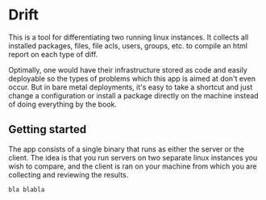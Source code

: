 # Drift

This is a tool for differentiating two running linux instances. It collects all installed packages, files, file acls, users, groups, etc. to compile an html report on each type of diff.

Optimally, one would have their infrastructure stored as code and easily deployable
so the types of problems which this app is aimed at don't even occur. But in 
bare metal deployments, it's easy to take a shortcut and just change a configuration
or install a package directly on the machine instead of doing everything by the book.

## Getting started

The app consists of a single binary that runs as either the server or the client. The idea
is that you run servers on two separate linux instances you wish to compare, and
the client is ran on your machine from which you are collecting and reviewing the results.

```bash
bla blabla
```